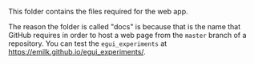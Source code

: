 This folder contains the files required for the web app.

The reason the folder is called "docs" is because that is the name that GitHub requires in order to host a web page from the `master` branch of a repository. You can test the `egui_experiments` at <https://emilk.github.io/egui_experiments/>.
